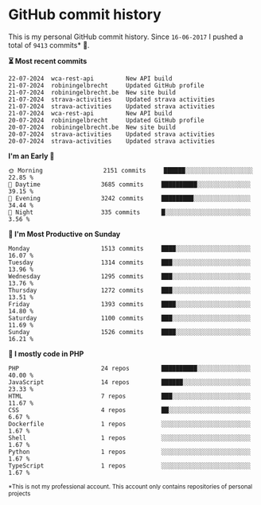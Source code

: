 # GitHub commit history
This is my personal GitHub commit history. Since <!--START_SECTION:first-commit-date-->`16-06-2017`<!--END_SECTION:first-commit-date--> I pushed a total of <!--START_SECTION:total-commit-count-->`9413`<!--END_SECTION:total-commit-count--> commits* 🎉.

<!--START_SECTION:most-recent-commits-->
**⏳ Most recent commits**
                                        
```text
22-07-2024  wca-rest-api         New API build
21-07-2024  robiningelbrecht     Updated GitHub profile
21-07-2024  robiningelbrecht.be  New site build
21-07-2024  strava-activities    Updated strava activities
21-07-2024  strava-activities    Updated strava activities
21-07-2024  wca-rest-api         New API build
20-07-2024  robiningelbrecht     Updated GitHub profile
20-07-2024  robiningelbrecht.be  New site build
20-07-2024  strava-activities    Updated strava activities
20-07-2024  strava-activities    Updated strava activities
```
<!--END_SECTION:most-recent-commits-->  

<!--START_SECTION:commits-per-day-time-->
**I&#039;m an Early 🐤**

```text
🌞 Morning                 2151 commits     ██████░░░░░░░░░░░░░░░░░░░   22.85 %
🌆 Daytime                 3685 commits     ██████████░░░░░░░░░░░░░░░   39.15 %
🌃 Evening                 3242 commits     █████████░░░░░░░░░░░░░░░░   34.44 %
🌙 Night                   335 commits      █░░░░░░░░░░░░░░░░░░░░░░░░   3.56 %
```
<!--END_SECTION:commits-per-day-time-->  

<!--START_SECTION:commits-per-weekday-->
**📅 I&#039;m Most Productive on Sunday**

```text
Monday                    1513 commits     ████░░░░░░░░░░░░░░░░░░░░░   16.07 %
Tuesday                   1314 commits     ███░░░░░░░░░░░░░░░░░░░░░░   13.96 %
Wednesday                 1295 commits     ███░░░░░░░░░░░░░░░░░░░░░░   13.76 %
Thursday                  1272 commits     ███░░░░░░░░░░░░░░░░░░░░░░   13.51 %
Friday                    1393 commits     ████░░░░░░░░░░░░░░░░░░░░░   14.80 %
Saturday                  1100 commits     ███░░░░░░░░░░░░░░░░░░░░░░   11.69 %
Sunday                    1526 commits     ████░░░░░░░░░░░░░░░░░░░░░   16.21 %
```
<!--END_SECTION:commits-per-weekday-->  

<!--START_SECTION:repos-per-language-->
**💬 I mostly code in PHP**

```text
PHP                       24 repos         ██████████░░░░░░░░░░░░░░░   40.00 %
JavaScript                14 repos         ██████░░░░░░░░░░░░░░░░░░░   23.33 %
HTML                      7 repos          ███░░░░░░░░░░░░░░░░░░░░░░   11.67 %
CSS                       4 repos          ██░░░░░░░░░░░░░░░░░░░░░░░   6.67 %
Dockerfile                1 repos          ░░░░░░░░░░░░░░░░░░░░░░░░░   1.67 %
Shell                     1 repos          ░░░░░░░░░░░░░░░░░░░░░░░░░   1.67 %
Python                    1 repos          ░░░░░░░░░░░░░░░░░░░░░░░░░   1.67 %
TypeScript                1 repos          ░░░░░░░░░░░░░░░░░░░░░░░░░   1.67 %
```
<!--END_SECTION:repos-per-language-->  

<sub>*This is not my professional account. This account only contains repositories of personal projects</sub>
